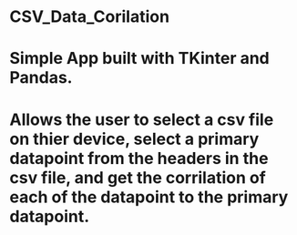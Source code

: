 # CSV_Data_Corilation
# Simple App built with TKinter and Pandas. 
# Allows the user to select a csv file on thier device, select a primary datapoint from the headers in the csv file, and get the corrilation of each of the datapoint to the primary datapoint.
